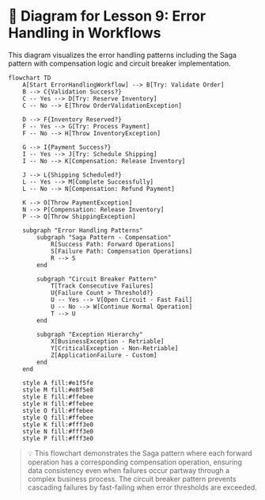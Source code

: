 # 📜 Diagram for Lesson 9: Error Handling in Workflows

This diagram visualizes the error handling patterns including the Saga pattern with compensation logic and circuit breaker implementation.

```mermaid
flowchart TD
    A[Start ErrorHandlingWorkflow] --> B[Try: Validate Order]
    B --> C{Validation Success?}
    C -- Yes --> D[Try: Reserve Inventory]
    C -- No --> E[Throw OrderValidationException]
    
    D --> F{Inventory Reserved?}
    F -- Yes --> G[Try: Process Payment]
    F -- No --> H[Throw InventoryException]
    
    G --> I{Payment Success?}
    I -- Yes --> J[Try: Schedule Shipping]
    I -- No --> K[Compensation: Release Inventory]
    
    J --> L{Shipping Scheduled?}
    L -- Yes --> M[Complete Successfully]
    L -- No --> N[Compensation: Refund Payment]
    
    K --> O[Throw PaymentException]
    N --> P[Compensation: Release Inventory]
    P --> Q[Throw ShippingException]
    
    subgraph "Error Handling Patterns"
        subgraph "Saga Pattern - Compensation"
            R[Success Path: Forward Operations]
            S[Failure Path: Compensation Operations]
            R --> S
        end
        
        subgraph "Circuit Breaker Pattern"
            T[Track Consecutive Failures]
            U{Failure Count > Threshold?}
            U -- Yes --> V[Open Circuit - Fast Fail]
            U -- No --> W[Continue Normal Operation]
            T --> U
        end
        
        subgraph "Exception Hierarchy"
            X[BusinessException - Retriable]
            Y[CriticalException - Non-Retriable]
            Z[ApplicationFailure - Custom]
        end
    end
    
    style A fill:#e1f5fe
    style M fill:#e8f5e8
    style E fill:#ffebee
    style H fill:#ffebee
    style O fill:#ffebee
    style Q fill:#ffebee
    style K fill:#fff3e0
    style N fill:#fff3e0
    style P fill:#fff3e0
```

> 💡 This flowchart demonstrates the Saga pattern where each forward operation has a corresponding compensation operation, ensuring data consistency even when failures occur partway through a complex business process. The circuit breaker pattern prevents cascading failures by fast-failing when error thresholds are exceeded. 